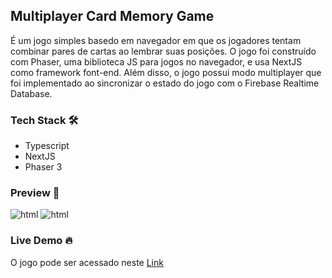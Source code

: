 ## Multiplayer Card Memory Game

É um jogo simples basedo em navegador em que os jogadores tentam combinar pares de cartas ao lembrar suas posições. O jogo foi construído com Phaser, uma biblioteca JS para jogos no navegador, e usa NextJS como framework font-end. Além disso, o jogo possui modo multiplayer que foi implementado ao sincronizar o estado do jogo com o Firebase Realtime Database.

### Tech Stack :hammer_and_wrench:
* Typescript
* NextJS
* Phaser 3

### Preview :eyes:

<img alt="html" src="https://static-10.s3.sa-east-1.amazonaws.com/card-memory-card/Screenrecorder-mobile-preview.gif"/>

<img alt="html" src="https://static-10.s3.sa-east-1.amazonaws.com/card-memory-card/Desktop-preview.gif"/>

### Live Demo :fire:
O jogo pode ser acessado neste [Link](https://card-memory-game-alpha.vercel.app/)
